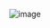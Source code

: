 ![image](https://github.com/binarybytes/pandas/assets/31395956/8de67d68-8812-47f2-9634-e34590cbd1eb)

